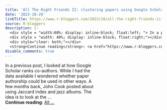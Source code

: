 ```yaml
---
title: 'All The Right Friends II: clustering papers using Google Scholar data'
date: '2023-10-29'
linkTitle: https://www.r-bloggers.com/2023/10/all-the-right-friends-ii-clustering-papers-using-google-scholar-data/
source: R-bloggers
description: |-
  <div style = "width:60%; display: inline-block; float:left; "> In a previous post, I looked at how Google Scholar ranks co-authors. While I had the data available I wondered whether paper authorship could be used in other ways. A few months back, John Cook posted about using Jaccard index and jazz albums. The idea is to look at the ...</div>
  <div style = "width: 40%; display: inline-block; float:right;"></div>
  <div style="clear: both;"></div>
  <strong>Continue reading</strong>: <a href="https://www.r-bloggers.com/2023/10/all-the-right-friends-ii-clustering-papers-using-google-scholar-data/">All ...
disable_comments: true
---
```

<div style = "width:60%; display: inline-block; float:left; "> In a previous post, I looked at how Google Scholar ranks co-authors. While I had the data available I wondered whether paper authorship could be used in other ways. A few months back, John Cook posted about using Jaccard index and jazz albums. The idea is to look at the ...</div>
<div style = "width: 40%; display: inline-block; float:right;"></div>
<div style="clear: both;"></div>
<strong>Continue reading</strong>: <a href="https://www.r-bloggers.com/2023/10/all-the-right-friends-ii-clustering-papers-using-google-scholar-data/">All ...